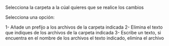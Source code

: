 Selecciona la carpeta a la cúal quieres que se realice los cambios

Selecciona una opción:

1- Añade un prefijo a los archivos de la carpeta indicada
2- Elimina el texto que indiques de los archivos de la carpeta indicada
3- Escribe un texto, si encuentra en el nombre de los archivos el texto indicado, elimina el archivo
